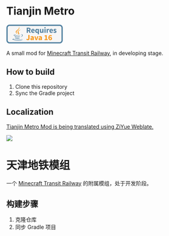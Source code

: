 # Tianjin Metro

<img alt="Requires Java 16" height="50px" src="icons/requires_java16.svg"/>

A small mod for [Minecraft Transit Railway](https://github.com/jonafanho/Minecraft-Transit-Railway), in developing stage.

## How to build

1. Clone this repository
2. Sync the Gradle project

## Localization

[Tianjin Metro Mod is being translated using ZiYue Weblate.](https://weblate.ziyuesinicization.site/engage/tianjin-metro/)

[![](https://weblate.ziyuesinicization.site/widget/tianjin-metro/multi-auto.svg)](https://weblate.ziyuesinicization.site/engage/tianjin-metro/)

# 天津地铁模组

一个 [Minecraft Transit Railway](https://github.com/jonafanho/Minecraft-Transit-Railway) 的附属模组，处于开发阶段。

## 构建步骤

1. 克隆仓库
2. 同步 Gradle 项目
